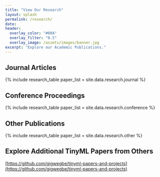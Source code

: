 ```yaml
---
title: "View Our Research"
layout: splash
permalink: /research/
date: 
header:
  overlay_color: "#00A"
  overlay_filter: "0.5"
  overlay_image: /assets/images/banner.jpg
excerpt: "Explore our Academic Publications."
---
```


## Journal Articles
{% include research_table paper_list = site.data.research.journal %}

## Conference Proceedings
{% include research_table paper_list = site.data.research.conference %}

## Other Publications
{% include research_table paper_list = site.data.research.other %}

## Explore Additional TinyML Papers from Others
[https://github.com/gigwegbe/tinyml-papers-and-projects](https://github.com/gigwegbe/tinyml-papers-and-projects)